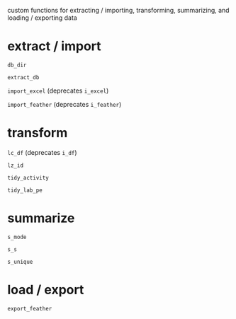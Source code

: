 custom functions for extracting / importing, transforming, summarizing, and loading / exporting data

# extract / import

`db_dir`

`extract_db`

`import_excel` (deprecates `i_excel`)

`import_feather` (deprecates `i_feather`)

# transform

`lc_df` (deprecates `i_df`)

`lz_id`

`tidy_activity`

`tidy_lab_pe`

# summarize

`s_mode`

`s_s`

`s_unique`

# load / export

`export_feather`